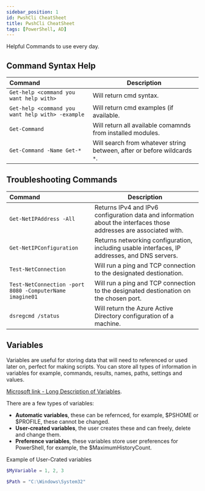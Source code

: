 ```yaml
---
sidebar_position: 1
id: PwshCli CheatSheet
title: PwshCli CheatSheet
tags: [PowerShell, AD]
---
```


Helpful Commands to use every day.

## Command Syntax Help

| Command| Description |
| :----------- | ----------- |
| `Get-help <command you want help with>` | Will return cmd syntax. |
| `Get-help <command you want help with> -example` | Will return cmd examples (if available. |
| `Get-Command` | Will return all available comamnds from installed modules. |
| `Get-Command -Name Get-*` | Will search from whatever string between, after or before wildcards `*`. |

## Troubleshooting Commands

| Command| Description |
| :----------- | ----------- |
| `Get-NetIPAddress -All` | Returns IPv4 and IPv6 configuration data and information about the interfaces those addresses are associated with. |
| `Get-NetIPConfiguration` | Returns networking configuration, including usable interfaces, IP addresses, and DNS servers.|
| `Test-NetConnection` | Will run a ping and TCP connection to the designated destionation. |
| `Test-NetConnection -port 8080 -ComputerName imagine01` | Will run a ping and TCP connection to the designated destionation on the chosen port. |
| `dsregcmd /status` | Will return the Azure Active Directory configuration of a machine. |

## Variables

Variables are useful for storing data that will need to referenced or used later on, perfect for making scripts. You can store all types of information in variables for example, commands, results, names, paths, settings and values.

[Microsoft link - Long Description of Variables](https://learn.microsoft.com/en-us/powershell/module/microsoft.powershell.core/about/about_variables?view=powershell-7.2#long-description).

There are a few types of variables:

- **Automatic variables**, these can be refernced, for example, $PSHOME or $PROFILE, these cannot be changed.
- **User-created variables**, the user creates these and can freely, delete and change them.
- **Preference variables**, these variables store user preferences for PowerShell, for example, the $MaximumHistoryCount.

Example of User-Crated variables

```powershell
$MyVariable = 1, 2, 3

$Path = "C:\Windows\System32"
```

